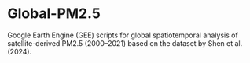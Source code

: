 # Global-PM2.5
Google Earth Engine (GEE) scripts for global spatiotemporal analysis of satellite-derived PM2.5 (2000–2021) based on the dataset by Shen et al. (2024).
